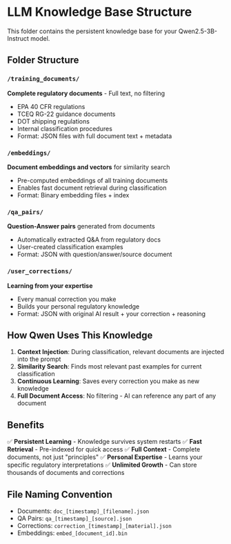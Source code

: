 # LLM Knowledge Base Structure

This folder contains the persistent knowledge base for your Qwen2.5-3B-Instruct model.

## Folder Structure

### `/training_documents/`
**Complete regulatory documents** - Full text, no filtering
- EPA 40 CFR regulations
- TCEQ RG-22 guidance documents  
- DOT shipping regulations
- Internal classification procedures
- Format: JSON files with full document text + metadata

### `/embeddings/`
**Document embeddings and vectors** for similarity search
- Pre-computed embeddings of all training documents
- Enables fast document retrieval during classification
- Format: Binary embedding files + index

### `/qa_pairs/`
**Question-Answer pairs** generated from documents
- Automatically extracted Q&A from regulatory docs
- User-created classification examples
- Format: JSON with question/answer/source document

### `/user_corrections/`
**Learning from your expertise**
- Every manual correction you make
- Builds your personal regulatory knowledge
- Format: JSON with original AI result + your correction + reasoning

## How Qwen Uses This Knowledge

1. **Context Injection**: During classification, relevant documents are injected into the prompt
2. **Similarity Search**: Finds most relevant past examples for current classification
3. **Continuous Learning**: Saves every correction you make as new knowledge
4. **Full Document Access**: No filtering - AI can reference any part of any document

## Benefits

✅ **Persistent Learning** - Knowledge survives system restarts
✅ **Fast Retrieval** - Pre-indexed for quick access
✅ **Full Context** - Complete documents, not just "principles"
✅ **Personal Expertise** - Learns your specific regulatory interpretations
✅ **Unlimited Growth** - Can store thousands of documents and corrections

## File Naming Convention

- Documents: `doc_[timestamp]_[filename].json`
- QA Pairs: `qa_[timestamp]_[source].json` 
- Corrections: `correction_[timestamp]_[material].json`
- Embeddings: `embed_[document_id].bin`